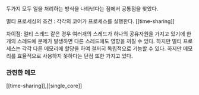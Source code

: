 두가지 모두 일을 처리하는 방식을 나타낸다는 점에서 공통점을 찾았다. 

멀티 프로세싱의 조건 : 각각의 코어가 프로세스를 실행한다. [[time-sharing]]

차이점: 멀티 스레드 같은 경우 여러개의 스레드가 하나의 공유자원을 가지고 있기에 한개의 스레드에 문제가 발생하면 다른 스레드에도 영향을 끼칠 수 있다. 하지만 멀티 프로세스는 각각 다른 메모리에 할당을 하여 철저히 독립적으로 기능할 수 있다. 하지만 메모리를 효율적으로 사용하지 못하다는 단점 또한 가지고 있다. 

### 관련한 메모 
 [[time-sharing]],[[single_core]]
